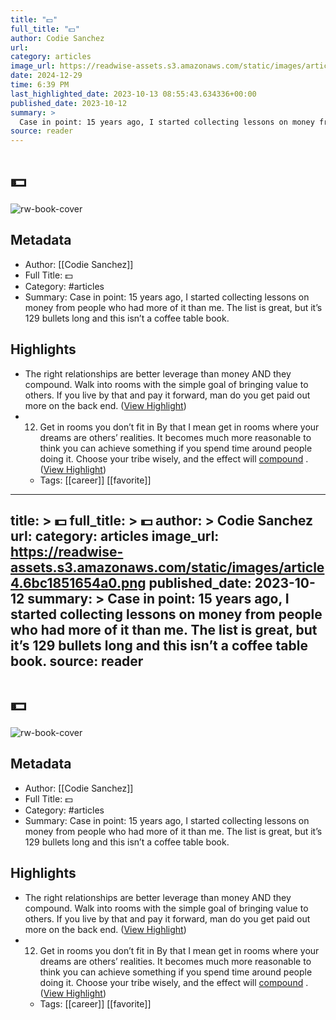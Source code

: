 ```yaml
---
title: "💵"
full_title: "💵"
author: Codie Sanchez
url: 
category: articles
image_url: https://readwise-assets.s3.amazonaws.com/static/images/article4.6bc1851654a0.png
date: 2024-12-29
time: 6:39 PM
last_highlighted_date: 2023-10-13 08:55:43.634336+00:00
published_date: 2023-10-12
summary: >
  Case in point: 15 years ago, I started collecting lessons on money from people who had more of it than me. The list is great, but it’s 129 bullets long and this isn’t a coffee table book.
source: reader
---
```

# 💵

![rw-book-cover](https://readwise-assets.s3.amazonaws.com/static/images/article4.6bc1851654a0.png)

## Metadata
- Author: [[Codie Sanchez]]
- Full Title: 💵
- Category: #articles
- Summary: Case in point: 15 years ago, I started collecting lessons on money from people who had more of it than me. The list is great, but it’s 129 bullets long and this isn’t a coffee table book.

## Highlights
- The right relationships are better leverage than money AND they compound.
  Walk into rooms with the simple goal of bringing value to others. If you live by that and pay it forward, man do you get paid out more on the back end. ([View Highlight](https://read.readwise.io/read/01hcm3w2g77sjy4nqa9254pyaz))
- 12. Get in rooms you don’t fit in
  By that I mean get in rooms where your dreams are others’ realities.
  It becomes much more reasonable to think you can achieve something if you spend time around people doing it. Choose your tribe wisely, and the effect will [compound](https://click.convertkit-mail4.com/e5uk8m8klvs7hp5lq6pc5f7p2mw22/owhkhqhr84ve76cv/aHR0cHM6Ly9qYW1lc2NsZWFyLmNvbS9ib29rLXN1bW1hcmllcy90aGUtY29tcG91bmQtZWZmZWN0) . ([View Highlight](https://read.readwise.io/read/01hcm3zaz08tje5bnfe09awqgz))
    - Tags: [[career]] [[favorite]] 


---
title: >
  💵
full_title: >
  💵
author: >
  Codie Sanchez
url: 
category: articles
image_url: https://readwise-assets.s3.amazonaws.com/static/images/article4.6bc1851654a0.png
published_date: 2023-10-12
summary: >
  Case in point: 15 years ago, I started collecting lessons on money from people who had more of it than me. The list is great, but it’s 129 bullets long and this isn’t a coffee table book.
source: reader
---
# 💵

![rw-book-cover](https://readwise-assets.s3.amazonaws.com/static/images/article4.6bc1851654a0.png)

## Metadata
- Author: [[Codie Sanchez]]
- Full Title: 💵
- Category: #articles
- Summary: Case in point: 15 years ago, I started collecting lessons on money from people who had more of it than me. The list is great, but it’s 129 bullets long and this isn’t a coffee table book.

## Highlights
- The right relationships are better leverage than money AND they compound.
  Walk into rooms with the simple goal of bringing value to others. If you live by that and pay it forward, man do you get paid out more on the back end. ([View Highlight](https://read.readwise.io/read/01hcm3w2g77sjy4nqa9254pyaz))
- 12. Get in rooms you don’t fit in
  By that I mean get in rooms where your dreams are others’ realities.
  It becomes much more reasonable to think you can achieve something if you spend time around people doing it. Choose your tribe wisely, and the effect will [compound](https://click.convertkit-mail4.com/e5uk8m8klvs7hp5lq6pc5f7p2mw22/owhkhqhr84ve76cv/aHR0cHM6Ly9qYW1lc2NsZWFyLmNvbS9ib29rLXN1bW1hcmllcy90aGUtY29tcG91bmQtZWZmZWN0) . ([View Highlight](https://read.readwise.io/read/01hcm3zaz08tje5bnfe09awqgz))
    - Tags: [[career]] [[favorite]] 


